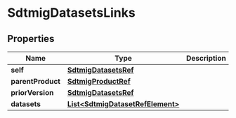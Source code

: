 

# SdtmigDatasetsLinks

## Properties

Name | Type | Description | Notes
------------ | ------------- | ------------- | -------------
**self** | [**SdtmigDatasetsRef**](SdtmigDatasetsRef.md) |  |  [optional]
**parentProduct** | [**SdtmigProductRef**](SdtmigProductRef.md) |  |  [optional]
**priorVersion** | [**SdtmigDatasetsRef**](SdtmigDatasetsRef.md) |  |  [optional]
**datasets** | [**List&lt;SdtmigDatasetRefElement&gt;**](SdtmigDatasetRefElement.md) |  |  [optional]




